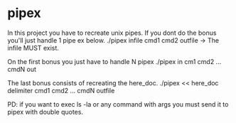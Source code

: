 # pipex
In this project you have to recreate unix pipes.
If you dont do the bonus you'll just handle 1 pipe ex below.
./pipex infile cmd1 cmd2 outfile -> The infile MUST exist.

On the first bonus you just have to handle N pipex
./pipex in cm1 cmd2 ... cmdN out

The last bonus consists of recreating the here_doc.
./pipex << here_doc delimiter cmd1 cmd2 ... cmdN outfile

PD: if you want to exec ls -la or any command with args you must send it to pipex with double quotes.
